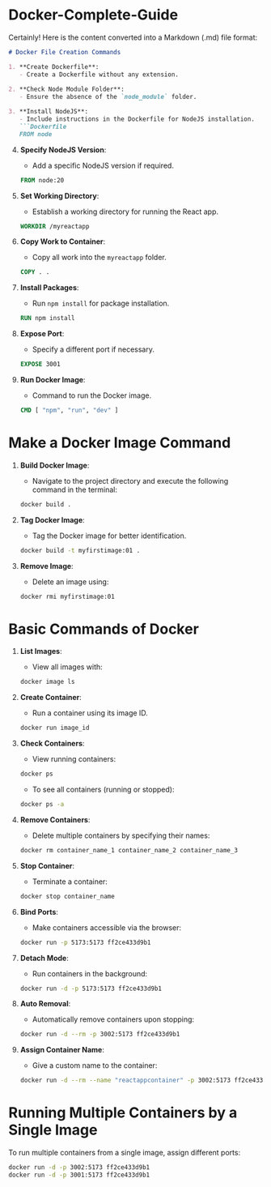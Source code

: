# Docker-Complete-Guide

Certainly! Here is the content converted into a Markdown (.md) file format:

```markdown
# Docker File Creation Commands

1. **Create Dockerfile**: 
   - Create a Dockerfile without any extension.
   
2. **Check Node Module Folder**: 
   - Ensure the absence of the `node_module` folder.

3. **Install NodeJS**: 
   - Include instructions in the Dockerfile for NodeJS installation.
   ```Dockerfile
   FROM node
   ```

4. **Specify NodeJS Version**:
   - Add a specific NodeJS version if required.
   ```Dockerfile
   FROM node:20
   ```

5. **Set Working Directory**:
   - Establish a working directory for running the React app.
   ```Dockerfile
   WORKDIR /myreactapp
   ```

6. **Copy Work to Container**: 
   - Copy all work into the `myreactapp` folder.
   ```Dockerfile
   COPY . .
   ```

7. **Install Packages**: 
   - Run `npm install` for package installation.
   ```Dockerfile
   RUN npm install
   ```

8. **Expose Port**:
   - Specify a different port if necessary.
   ```Dockerfile
   EXPOSE 3001
   ```

9. **Run Docker Image**:
   - Command to run the Docker image.
   ```Dockerfile
   CMD [ "npm", "run", "dev" ]
   ```

# Make a Docker Image Command

1. **Build Docker Image**:
   - Navigate to the project directory and execute the following command in the terminal:
   ```bash
   docker build .
   ```

2. **Tag Docker Image**:
   - Tag the Docker image for better identification.
   ```bash
   docker build -t myfirstimage:01 .
   ```

3. **Remove Image**:
   - Delete an image using:
   ```bash
   docker rmi myfirstimage:01
   ```

# Basic Commands of Docker

1. **List Images**:
   - View all images with:
   ```bash
   docker image ls
   ```

2. **Create Container**:
   - Run a container using its image ID.
   ```bash
   docker run image_id
   ```

3. **Check Containers**:
   - View running containers:
   ```bash
   docker ps
   ```
   - To see all containers (running or stopped):
   ```bash
   docker ps -a
   ```

4. **Remove Containers**:
   - Delete multiple containers by specifying their names:
   ```bash
   docker rm container_name_1 container_name_2 container_name_3
   ```

5. **Stop Container**:
   - Terminate a container:
   ```bash
   docker stop container_name
   ```

6. **Bind Ports**:
   - Make containers accessible via the browser:
   ```bash
   docker run -p 5173:5173 ff2ce433d9b1
   ```

7. **Detach Mode**:
   - Run containers in the background:
   ```bash
   docker run -d -p 5173:5173 ff2ce433d9b1
   ```

8. **Auto Removal**:
   - Automatically remove containers upon stopping:
   ```bash
   docker run -d --rm -p 3002:5173 ff2ce433d9b1
   ```

9. **Assign Container Name**:
   - Give a custom name to the container:
   ```bash
   docker run -d --rm --name "reactappcontainer" -p 3002:5173 ff2ce433d9b1
   ```

# Running Multiple Containers by a Single Image

To run multiple containers from a single image, assign different ports:
```bash
docker run -d -p 3002:5173 ff2ce433d9b1
docker run -d -p 3001:5173 ff2ce433d9b1
```
```
